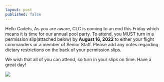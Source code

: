 ```yaml
---
layout: post
published: false
---
```

Hello Cadets,
As you are aware, CLC is coming to an end this Friday which means it is time for our annual pool party. To attend, you MUST turn in a permission slip(attached below) by **August 16, 2022** to either your flight commanders or a member of Senior Staff. Please add any notes regarding dietary restrictions on the back of your permission slips. 

We wish that all of you can attend, so turn in your slips on time.
Have a great day!

![]({{site.baseurl}}/)